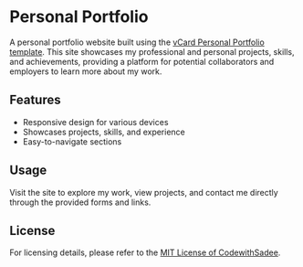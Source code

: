 # Personal Portfolio  

A personal portfolio website built using the [vCard Personal Portfolio template](https://github.com/codewithsadee/vcard-personal-portfolio). This site showcases my professional and personal projects, skills, and achievements, providing a platform for potential collaborators and employers to learn more about my work.

## Features  

- Responsive design for various devices  
- Showcases projects, skills, and experience  
- Easy-to-navigate sections  

## Usage  

Visit the site to explore my work, view projects, and contact me directly through the provided forms and links.

## License  

For licensing details, please refer to the [MIT License of CodewithSadee](https://github.com/codewithsadee/vcard-personal-portfolio/blob/main/LICENSE).
